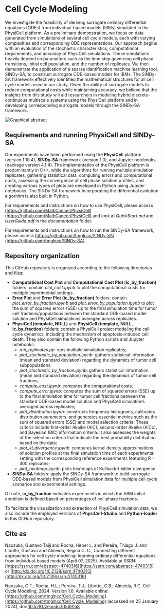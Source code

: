 # Cell Cycle Modeling

We investigate the feasibility of deriving surrogate ordinary differential equations (ODEs)  from individual-based models (IBMs) simulated in the PhysiCell platform. As a preliminary demonstration, we focus on data generated from simulations of several cell cycle models, each with varying complexities and corresponding ODE representations. Our approach begins with an evaluation of the stochastic characteristics, computational requirements, and accuracy of PhysiCell simulations. These simulations heavily depend on parameters such as the time step governing cell phase transitions, initial cell population, and the number of replicates. We then demonstrate the application of a sparse identification machine learning tool, SINDy-SA, to construct surrogate ODE-based models for IBMs. The SINDy-SA framework effectively identified the mathematical structures for all cell cycle models used in our study. Given the ability of surrogate models to reduce computational costs while maintaining accuracy, we believe that the insights from this study will aid researchers in modeling hybrid discrete-continuous multiscale systems using the PhysiCell platform and in developing corresponding surrogate models through the SINDy-SA framework.

![Graphical abstract](https://drive.google.com/uc?export=view&id=1XW2vh6OuLil_fONrHP1b_4zxib3PKBPO)

## Requirements and running PhysiCell and SINDy-SA

Our experiments have been performed using the **PhysiCell** platform (version 1.10.4), **SINDy-SA** framework (version 1.0), and Jupyter notebooks (package version 4.1.4). The implementation of the PhysiCell platform is predominantly in C++, while the algorithms for running multiple simulation replicates, gathering statistical data, computing errors and computational costs, assessing the convergence of cell phase solution profiles, and creating various types of plots are developed in Python using Jupyter notebooks. The SINDy-SA framework incorporating the differential evolution algorithm is also built in Python.

For requirements and instructions on how to use PhysiCell, please access [https://github.com/MathCancer/PhysiCell](https://github.com/MathCancer/PhysiCell) and look at _QuickStart.md_ and _UserGuide.pdf_ in the _documentation_ folder.

For requirements and instructions on how to run the SINDy-SA framework, please access [https://github.com/tmglncc/SINDy-SA](https://github.com/tmglncc/SINDy-SA).

## Repository organization

This GitHub repository is organized according to the following directories and files:

- **Computational Cost Plot** and **Computational Cost Plot (ic_by_fraction)** folders: contain _plot_cost.ipynb_ to plot the computational costs for multiple experimental settings.
- **Error Plot** and **Error Plot (ic_by_fraction)** folders: contain _plot_error_by_fraction.ipynb_ and _plot_error_by_population.ipynb_ to plot the sum of squared errors (SSE) up to the final simulation time for tumor cell fractions/populations between the standard ODE-based model solution and PhysiCell simulations averaged across replicates.
- **PhysiCell (template, NULL)** and **PhysiCell (template, NULL, ic_by_fraction)** folders: contain a PhysiCell project modeling the cell cycle dynamics, including the mechanism of apoptosis-induced cell death. They also contain the following Python scripts and Jupyter notebooks:
  - _run_replicates.py_: runs multiple simulation replicates;
  - _plot_stochastic_by_population.ipynb_: gathers statistical information (mean and standard deviation) regarding the dynamics of tumor cell subpopulations;
  - _plot_stochastic_by_fraction.ipynb_: gathers statistical information (mean and standard deviation) regarding the dynamics of tumor cell fractions;
  - _compute_cost.ipynb_: computes the computational costs;
  - _compute_error.ipynb_: computes the sum of squared errors (SSE) up to the final simulation time for tumor cell fractions between the standard ODE-based model solution and PhysiCell simulations averaged across replicates;
  - _plot_distribution.ipynb_: constructs frequency histograms, calibrates distribution parameters, and generates essential metrics such as the sum of squared errors (SSE) and model selection criteria. These criteria include first-order Akaike (AIC), second-order Akaike (AICc), and Bayesian (BIC) information criteria. It also assesses the weights of the selection criteria that indicate the best probability distribution based on the data;
  - _plot_kl_divergence.ipynb_: compares kernel density approximations of solution profiles at the final simulation time of each experimental setting with the corresponding reference experiments featuring R = 300 replicates;
  - _plot_heatmap.ipynb_: plots heatmaps of Kullback-Leibler divergence.
- **SINDy-SA** folders: apply the SINDy-SA framework to build surrogate ODE-based models from PhysiCell simulation data for multiple cell cycle scenarios and experimental settings.

Of note, **ic_by_fraction** indicates experiments in which the ABM initial condition is defined based on percentages of cell phase fractions.

To facilitate the visualization and extraction of PhysiCell simulation data, we also include the employed versions of **PhysiCell-Studio** and **Python-loader** in this GitHub repository.

## Cite as

Naozuka, Gustavo Taiji and Rocha, Heber L. and Pereira, Thiago J. and Libotte, Gustavo and Almeida, Regina C. C., Connecting different approaches for cell cycle modeling: learning ordinary differential equations from individual-based models (April 07, 2025). Available at SSRN: [https://ssrn.com/abstract=4740316](https://ssrn.com/abstract=4740316) or [http://dx.doi.org/10.2139/ssrn.4740316](http://dx.doi.org/10.2139/ssrn.4740316)

Naozuka, G.T.; Rocha, H.L.; Pereira, T.J.; Libotte, G.B.; Almeida, R.C. Cell Cycle Modeling, 2024. Version 1.0. Available online: [https://github.com/tmglncc/Cell_Cycle_Modeling](https://github.com/tmglncc/Cell_Cycle_Modeling) (accessed on 25 January 2024), doi: [10.5281/zenodo.10569158](https://zenodo.org/doi/10.5281/zenodo.10569158)
